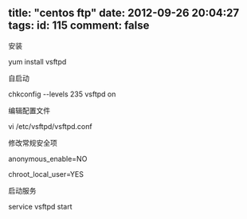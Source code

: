 title: "centos ftp"
date: 2012-09-26 20:04:27
tags:
id: 115
comment: false
---

安装

yum install vsftpd

自启动

chkconfig --levels 235 vsftpd on

编辑配置文件

vi /etc/vsftpd/vsftpd.conf

修改常规安全项

anonymous_enable=NO

chroot_local_user=YES

启动服务

service vsftpd start

&nbsp;